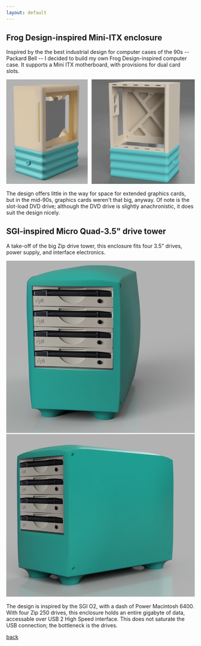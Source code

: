 ```yaml
---
layout: default
---
```


## Frog Design-inspired Mini-ITX enclosure

Inspired by the the best industrial design for computer cases of the 90s -- Packard Bell -- I decided to build my own Frog Design-inspired computer case. It supports a Mini ITX motherboard, with provisions for dual card slots.

![ATX Case](/images/Mobocase1.png)

The design offers little in the way for space for extended graphics cards, but in the mid-90s, graphics cards weren't that big, anyway. Of note is the slot-load DVD drive; although the DVD drive is slightly anachronistic, it does suit the design nicely.

## SGI-inspired Micro Quad-3.5" drive tower

A take-off of the big Zip drive tower, this enclosure fits four 3.5" drives, power supply, and interface electronics.

![Micro Zip Tower 1](/images/ZipTower1.png)
![Micro Zip Tower 2](/images/ZipTower2.png)

The design is inspired by the SGI O2, with a dash of Power Macintosh 6400. With four Zip 250 drives, this enclosure holds an entire gigabyte of data, accessable over USB 2 High Speed interface. This does not saturate the USB connection; the bottleneck is the drives.

[back](../)